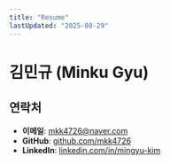 ```yaml
---
title: "Resume"
lastUpdated: "2025-08-29"
---
```


# 김민규 (Minku Gyu)

## 연락처
- **이메일**: mkk4726@naver.com
- **GitHub**: [github.com/mkk4726](https://github.com/mkk4726)
- **LinkedIn**: [linkedin.com/in/mingyu-kim](https://www.linkedin.com/in/mingyu-kim-01aaa5216/)